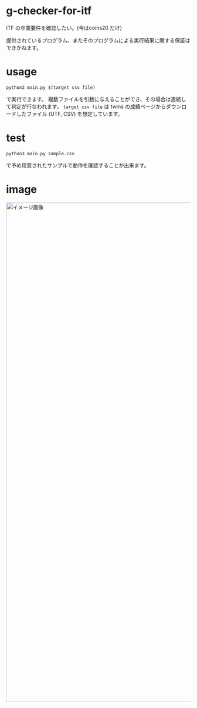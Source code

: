 # g-checker-for-itf
ITF の卒業要件を確認したい。(今はcoins20 だけ)

提供されているプログラム、またそのプログラムによる実行結果に関する保証はできかねます。


# usage

```
python3 main.py $(target csv file)
```

で実行できます。
複数ファイルを引数に与えることができ、その場合は連続して判定が行なわれます。
`target csv file` は twins の成績ページからダウンロードしたファイル (UTF, CSV) を想定しています。

# test 

```
python3 main.py sample.csv
```

で予め用意されたサンプルで動作を確認することが出来ます。

# image

<img width="1358" alt="イメージ画像" src="https://user-images.githubusercontent.com/65126083/151887795-b8b7bca4-b8bc-4822-ad60-e7e721b23805.png">
